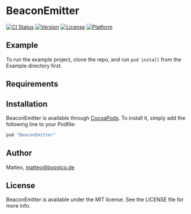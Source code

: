# BeaconEmitter

[![CI Status](http://img.shields.io/travis/Matteo/BeaconEmitter.svg?style=flat)](https://travis-ci.org/Matteo/BeaconEmitter)
[![Version](https://img.shields.io/cocoapods/v/BeaconEmitter.svg?style=flat)](http://cocoapods.org/pods/BeaconEmitter)
[![License](https://img.shields.io/cocoapods/l/BeaconEmitter.svg?style=flat)](http://cocoapods.org/pods/BeaconEmitter)
[![Platform](https://img.shields.io/cocoapods/p/BeaconEmitter.svg?style=flat)](http://cocoapods.org/pods/BeaconEmitter)

## Example

To run the example project, clone the repo, and run `pod install` from the Example directory first.

## Requirements

## Installation

BeaconEmitter is available through [CocoaPods](http://cocoapods.org). To install
it, simply add the following line to your Podfile:

```ruby
pod "BeaconEmitter"
```

## Author

Matteo, matteo@boostco.de

## License

BeaconEmitter is available under the MIT license. See the LICENSE file for more info.
